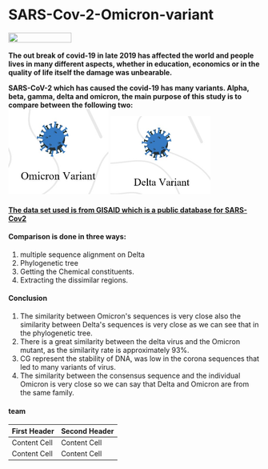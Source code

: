 # SARS-Cov-2-Omicron-variant


 <img src="https://www.paho.org/sites/default/files/styles/max_1500x1500/public/2020-02/coronavirus-creativeneko-shutterstock-com.jpg?itok=BdPiNMyz" width="50%" height="50%">

**The out break of covid-19 in late 2019 has affected the world and people lives in many different  aspects, whether in education, economics or in the quality of life itself the damage was unbearable.**



**SARS-CoV-2 which has caused the covid-19 has many variants. Alpha, beta, gamma, delta and omicron, the main purpose of this study is to compare between the following two:**
<br>
<img src="omicron.jpg" width="200"/> <img src=".deltajpg.jpg" width="200"/>

#### [The data set used is from GISAID which is a public database for SARS-Cov2](https://gisaid.org/)

#### Comparison is done in three ways:
1. multiple sequence alignment on Delta 
2. Phylogenetic tree
3. Getting the Chemical constituents.
4. Extracting the dissimilar regions.

#### Conclusion 

1. The similarity between Omicron's sequences is very close also the similarity between Delta's sequences is very close as we can see that in the phylogenetic tree.
2.  There is a great similarity between the delta virus and the Omicron mutant, as the similarity rate is approximately 93%.
3. CG represent the stability of DNA, was low in the corona sequences that led to many variants of virus.
4. The similarity between the consensus sequence and the individual Omicron is very close so we can say that Delta and Omicron are from the same family.

#### team 
| First Header  | Second Header |
| ------------- | ------------- |
| Content Cell  | Content Cell  |
| Content Cell  | Content Cell  |










